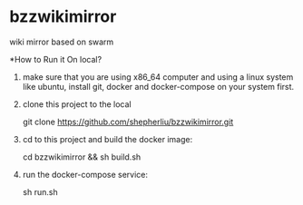 # bzzwikimirror
wiki mirror based on swarm

*How to Run it On local?

1. make sure that you are using x86_64 computer and using a linux system like ubuntu, install git, docker and docker-compose on your system first.

2. clone this project to the local

    git clone https://github.com/shepherliu/bzzwikimirror.git

3. cd to this project and build the docker image: 
   
    cd bzzwikimirror && sh build.sh

4. run the docker-compose service: 

    sh run.sh